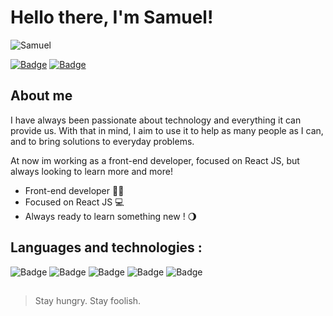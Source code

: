 # Hello there, I'm Samuel!  

![Samuel](https://thumbs.gfycat.com/SardonicInsubstantialApisdorsatalaboriosa-max-1mb.gif)

[![Badge](https://img.shields.io/badge/LinkedIn-0077B5?style=for-the-badge&logo=linkedin&logoColor=white)](https://www.linkedin.com/in/samuel-ribeiro-507386173/)
[![Badge](https://img.shields.io/badge/Gmail-D14836?style=for-the-badge&logo=gmail&logoColor=white)](samuelrrsouza@gmail.com)

## About me

I have always been passionate about technology and everything it can provide us. With that in mind, I aim to use it to help as many people as I can, and to bring solutions to everyday problems.

At now im working as a front-end developer, focused on React JS, but always looking to learn more and more!

- Front-end developer 🦸‍♂️
- Focused on React JS 💻
- Always ready to learn something new ! 🌖

## Languages and technologies : 

![Badge](https://img.shields.io/badge/-ReactJs-61DAFB?logo=react&logoColor=white&style=for-the-badge)
![Badge](https://img.shields.io/badge/JavaScript-F7DF1E?style=for-the-badge&logo=javascript&logoColor=black)
![Badge](https://img.shields.io/badge/HTML5-E34F26?style=for-the-badge&logo=html5&logoColor=white)
![Badge](https://img.shields.io/badge/CSS3-1572B6?style=for-the-badge&logo=css3&logoColor=white)
![Badge](https://img.shields.io/badge/Git-F05032?style=for-the-badge&logo=Git&logoColor=white)


##

> Stay hungry. Stay foolish.
> 
